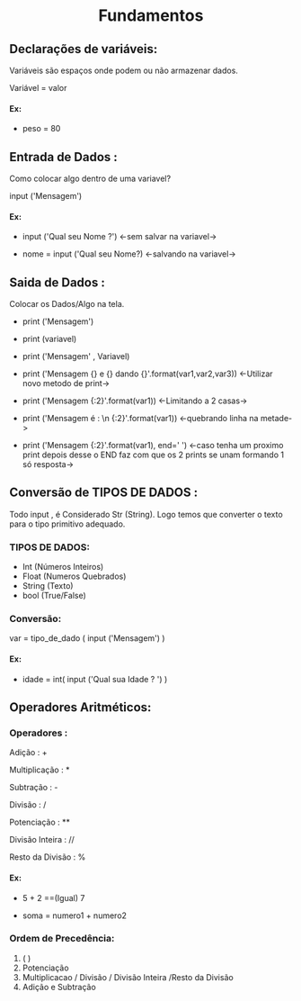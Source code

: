 <h1 align=center> Fundamentos  </h1>

## Declarações de variáveis:
<p>Variáveis são espaços onde podem ou não armazenar dados.</p>

Variável = valor

#### Ex:
* peso = 80

## Entrada de Dados :
<p>Como colocar algo dentro de uma variavel?</p>
input ('Mensagem')

#### Ex:
* input ('Qual seu Nome ?')   <-sem salvar na variavel->

* nome = input ('Qual seu Nome?) <-salvando na variavel->

## Saida de Dados :
<p>Colocar os Dados/Algo na tela.</p>


* print ('Mensagem') 

* print (variavel)

* print ('Mensagem' , Variavel)

* print ('Mensagem {} e {} dando {}'.format(var1,var2,var3)) <-Utilizar novo metodo de print->

* print ('Mensagem {:2}'.format(var1)) <-Limitando a 2 casas->

* print ('Mensagem é : \n {:2}'.format(var1)) <-quebrando linha na metade->

* print ('Mensagem {:2}'.format(var1), end=' ') <-caso tenha um proximo print depois desse o END faz com que os 2 prints se unam formando 1 só resposta->

## Conversão de TIPOS DE DADOS :
<p>Todo input , é Considerado Str (String). Logo temos que converter o texto para o tipo primitivo adequado. </p>

### TIPOS DE DADOS:

* Int (Números Inteiros)
* Float (Numeros Quebrados)
* String (Texto)
* bool (True/False)

### Conversão:
var = tipo_de_dado ( input ('Mensagem') )

#### Ex:
* idade = int( input ('Qual sua Idade ? ') )

## Operadores Aritméticos:

### Operadores :
<p>Adição : + </p>
<p>Multiplicação : * </p>
<p>Subtração : - </p>
<p>Divisão : / </p>
<p>Potenciação : ** </p>
<p>Divisão Inteira : // </p>
<p>Resto da Divisão : % </p>

#### Ex:
* 5 + 2 ==(Igual) 7

* soma = numero1 + numero2

### Ordem de Precedência:

1. ( )
2. Potenciação
3. Multiplicacao / Divisão / Divisão Inteira /Resto da Divisão
4. Adição e Subtração
